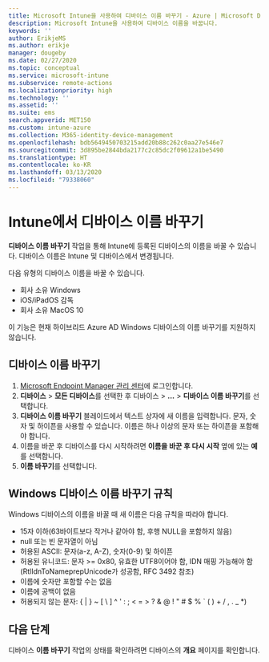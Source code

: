 ```yaml
---
title: Microsoft Intune을 사용하여 디바이스 이름 바꾸기 - Azure | Microsoft Docs
description: Microsoft Intune을 사용하여 디바이스 이름을 바꿉니다.
keywords: ''
author: ErikjeMS
ms.author: erikje
manager: dougeby
ms.date: 02/27/2020
ms.topic: conceptual
ms.service: microsoft-intune
ms.subservice: remote-actions
ms.localizationpriority: high
ms.technology: ''
ms.assetid: ''
ms.suite: ems
search.appverid: MET150
ms.custom: intune-azure
ms.collection: M365-identity-device-management
ms.openlocfilehash: bdb5649450703215add20b88c262c0aa27e546e7
ms.sourcegitcommit: 3d895be2844bda2177c2c85dc2f09612a1be5490
ms.translationtype: HT
ms.contentlocale: ko-KR
ms.lasthandoff: 03/13/2020
ms.locfileid: "79338060"
---
```

# <a name="rename-a-device-in-intune"></a>Intune에서 디바이스 이름 바꾸기

**디바이스 이름 바꾸기** 작업을 통해 Intune에 등록된 디바이스의 이름을 바꿀 수 있습니다. 디바이스 이름은 Intune 및 디바이스에서 변경됩니다.

다음 유형의 디바이스 이름을 바꿀 수 있습니다.
- 회사 소유 Windows 
- iOS/iPadOS 감독
- 회사 소유 MacOS 10

이 기능은 현재 하이브리드 Azure AD Windows 디바이스의 이름 바꾸기를 지원하지 않습니다.

## <a name="rename-a-device"></a>디바이스 이름 바꾸기

1. [Microsoft Endpoint Manager 관리 센터](https://go.microsoft.com/fwlink/?linkid=2109431)에 로그인합니다.
3. **디바이스** > **모든 디바이스**를 선택한 후 디바이스 > **...**  > **디바이스 이름 바꾸기**를 선택합니다.
4. **디바이스 이름 바꾸기** 블레이드에서 텍스트 상자에 새 이름을 입력합니다. 문자, 숫자 및 하이픈을 사용할 수 있습니다. 이름은 하나 이상의 문자 또는 하이픈을 포함해야 합니다.
5. 이름을 바꾼 후 디바이스를 다시 시작하려면 **이름을 바꾼 후 다시 시작** 옆에 있는 **예**를 선택합니다.
6. **이름 바꾸기**를 선택합니다.

## <a name="windows-device-rename-rules"></a>Windows 디바이스 이름 바꾸기 규칙
Windows 디바이스의 이름을 바꿀 때 새 이름은 다음 규칙을 따라야 합니다.
- 15자 이하(63바이트보다 작거나 같아야 함, 후행 NULL을 포함하지 않음)
- null 또는 빈 문자열이 아님
- 허용된 ASCII: 문자(a-z, A-Z), 숫자(0-9) 및 하이픈
- 허용된 유니코드: 문자 >= 0x80, 유효한 UTF8이어야 함, IDN 매핑 가능해야 함(RtlIdnToNameprepUnicode가 성공함, RFC 3492 참조)
- 이름에 숫자만 포함할 수는 없음
- 이름에 공백이 없음
- 허용되지 않는 문자: { | } ~ [ \ ] ^ ' : ; < = > ? & @ ! " # $ % ` ( ) + / , . _ *)


## <a name="next-steps"></a>다음 단계

디바이스 **이름 바꾸기** 작업의 상태를 확인하려면 디바이스의 **개요** 페이지를 확인합니다.
